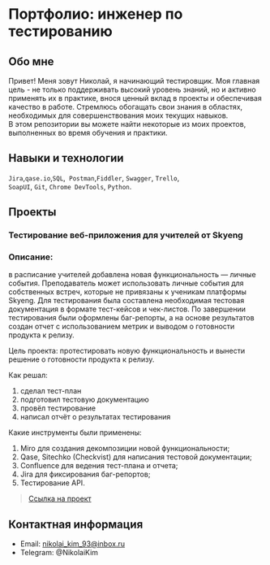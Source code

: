 # Портфолио: инженер по тестированию

## Обо мне 

Привет! Меня зовут Николай, я начинающий тестировщик. Моя главная цель - не только поддерживать высокий уровень знаний, но и активно применять их в практике, внося ценный вклад в проекты и обеспечивая качество в работе. Стремлюсь обогащать свои знания в областях, необходимых для совершенствования моих текущих навыков. <br>
В этом репозитории вы можете найти некоторые из моих проектов, выполненных во время обучения и практики.
<br>

## Навыки и технологии
``Jira``,``qase.io``,``SQL``,`` Postman``,``Fiddler``, ``Swagger``, ``Trello``, <br>
``SoapUI``, ``Git``, ``Chrome DevTools``, ``Python``.




## Проекты

### Тестирование веб-приложения для учителей от Skyeng

### Описание: 
  <p>в расписание учителей добавлена новая функциональность — личные события. Преподаватель может использовать личные события для собственных встреч, которые не привязаны к ученикам платформы Skyeng. Для тестирования была составлена необходимая тестовая документация в формате тест-кейсов и чек-листов. По завершении тестирования были оформлены баг-репорты, а на основе результатов создан отчет с использованием метрик и выводом о готовности продукта к релизу.<p>

  <p>Цель проекта:
    протестировать новую функциональность и вынести решение о готовности продукта к релизу.<p>

<p>
Как решал: 
<ol>
  <li>сделал тест-план </li>
  <li>подготовил тестовую документацию</li>
  <li>провёл тестирование</li>
  <li>написал отчёт о результатах тестирования</li>
</ol>
  
<p>
  Какие инструменты были применены:
  <ol>
<li>Miro для создания декомпозиции новой функциональности;</li>
<li>Qase, Sitechko (Checkvist) для написания тестовой документации;</li>
<li>Confluence для ведения тест-плана и отчета;</li>
<li>Jira для фиксирования баг-репортов;</li>
<li>Тестирование API.</li>
  </ol>

<p>

> <a href="https://drive.google.com/file/d/14NA_jObTHeYkcETdsbHN1OG-vYaA8QEc/view?usp=sharing">Ссылка на проект</a> 



## Контактная информация
- Email: nikolai_kim_93@inbox.ru
- Telegram: @NikolaiKim
